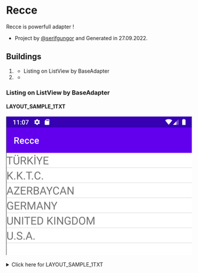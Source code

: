 # Recce
Recce is powerfull adapter !

- Project by [@serifgungor](https://github.com/serifgungor) and Generated in 27.09.2022.

## Buildings
1. - Listing on ListView by BaseAdapter
2. -

### Listing on ListView by BaseAdapter
#### LAYOUT_SAMPLE_1TXT
![Photto Image Cache](/images/ss1.png)
<details>
	<summary>Click here for LAYOUT_SAMPLE_1TXT</summary>
```
public class MainActivity extends AppCompatActivity {
    ArrayList<String> countries = new ArrayList<>();
    Recce.BaseAdapt baseAdapt;
    @Override
    protected void onCreate(Bundle savedInstanceState) {
        super.onCreate(savedInstanceState);

        countries.add("TÜRKİYE");
        countries.add("K.K.T.C.");
        countries.add("AZERBAYCAN");
        countries.add("GERMANY");
        countries.add("UNITED KINGDOM");
        countries.add("U.S.A.");

        baseAdapt = new Recce.BaseAdapt(
                countries,
                getApplicationContext(),
                -1,
                Recce.BaseAdapt.LAYOUT_SAMPLE_1TXT
        );

        baseAdapt.setOnViewListener(new Recce.BaseAdapt.OnViewListener() {
            @Override
            public void onView(View v, int position) {
                //if layout argument != 0 or -1
            }

            @Override
            public void onFormView(View v, int position, HashMap<Integer, ?> objects) {
                //if viewType argument is filled
                //if you dont known in layout objects, you write logd objects.toString()
                //Log.d("sa2",objects.toString());
                //D/sa2: {-1=android.widget.TextView{dd62fae V.ED..... ......ID 0,0-0,0 #7f0801ca app:id/tvSample1_tvTitle}}
                ((TextView)v.findViewById(R.id.tvSample1_tvTitle)).setText(countries.get(position));

                v.setOnClickListener(new View.OnClickListener() {
                    @Override
                    public void onClick(View view) {
                        Toast.makeText(getApplicationContext(),"POS: "+position+" TEXT: "+countries.get(position),Toast.LENGTH_LONG).show();
                    }
                });
            }
        });
        setContentView(baseAdapt.setList());
    }
}
```

</details>

